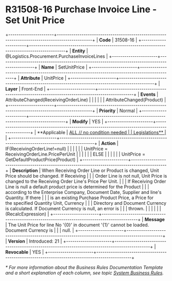 ﻿---
erp.type: front-end-business-rule
erp.entity: Logistics.Procurement.PurchaseInvoiceLines
---

# R31508-16 Purchase Invoice Line - Set Unit Price
+----------------------+-----------------------------------------------------------------------------------------------+
| **Code**             | 31508-16                                                                                      |
+----------------------+-----------------------------------------------------------------------------------------------+
| **Entity**           | @Logistics.Procurement.PurchaseInvoiceLines                                                   |
+----------------------+-----------------------------------------------------------------------------------------------+
| **Name**             | SetUnitPrice                                                                                  |
+----------------------+-----------------------------------------------------------------------------------------------+
| **Attribute**        | UnitPrice                                                                                     |
+----------------------+-----------------------------------------------------------------------------------------------+
| **Layer**            | Front-End                                                                                     |
+----------------------+-----------------------------------------------------------------------------------------------+
| **Events**           | AttributeChanged(ReceivingOrderLine)                                                          |
|                      |                                                                                               |
|                      | AttributeChanged(Product)                                                                     |
+----------------------+-----------------------------------------------------------------------------------------------+
| **Priority**         | Normal                                                                                        |
+----------------------+-----------------------------------------------------------------------------------------------+
| **Modify**           | YES                                                                                           |
+----------------------+-----------------------------------------------------------------------------------------------+
| **Applicable         | [ALL // no condition needed                                                                   |
| Legislations**       | ](xref:applicable-legislations)                                                               |
+----------------------+-----------------------------------------------------------------------------------------------+
| **Action**           | IF(ReceivingOrderLine!=null)                                                                  |
|                      |                                                                                               |
|                      | UnitPrice = ReceivingOrderLine.PricePerUnit                                                   |
|                      |                                                                                               |
|                      | ELSE                                                                                          |
|                      |                                                                                               |
|                      | UnitPrice = GetDefaultProductPrice(Product)                                                   |
+----------------------+-----------------------------------------------------------------------------------------------+
| **Description**      | When Receiving Order Line or Product is changed, Unit Price should be changed. If Receiving   |
|                      | Order Line is not null, Unit Price is changed to the Receiving Order Line\'s Price Per Unit.  |
|                      | If Receiving Order Line is null a default product price is determined for the Product         |
|                      | according to the Enterprise Company, Document Date, Supplier and line\'s Quantity. If there   |
|                      | is an existing Purchase Product Price, a Price for the specified Quantity Unit, Currency      |
|                      | Directory and Document Currency is calculated. If Document Currency is null, an error is      |
|                      | thrown.                                                                                       |
|                      |                                                                                               |
|                      | (RecalcExpression)                                                                            |
+----------------------+-----------------------------------------------------------------------------------------------+
| **Message**          | The Unit Price for line No \'{0}\' in document \'{1}\' cannot be loaded. Document Currency is |
|                      | null.                                                                                         |
+----------------------+-----------------------------------------------------------------------------------------------+
| **Version**          | Introduced: 21                                                                                |
+----------------------+-----------------------------------------------------------------------------------------------+
| **Revocable**        | YES                                                                                           |
+----------------------+-----------------------------------------------------------------------------------------------+

*\* For more information about the Business Rules Documentation Template and a short explanation of each column, see
topic [System Business Rules](../templates/template-description-system-business-rules.md).*
